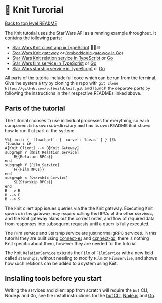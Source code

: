 # 🧶 Knit Turorial

[Back to top level README]

The Knit tutorial uses the Star Wars API as a running example
throughout. It contains the following parts:

* [Star Wars Knit client app in TypeScript](/tutorial/starwars-knit-client-app-ts) 🧑‍💻 🌐
* [Star Wars Knit gateway](/tutorial/starwars-knit-gateway-standalone) or [(embeddable gateway in Go)](/tutorial/starwars-knit-gateway-go)
* [Star Wars Knit relation service in TypeScript](/tutorial/starwars-knit-relation-service-ts) or [Go](/tutorial/starwars-knit-relation-service-go)
* [Star Wars film service in TypeScript](/tutorial/starwars-film-service-ts) or [Go](/tutorial/starwars-film-service-go)
* [Star Wars starship service in TypeScript](/tutorial/starwars-starship-service-ts) or [Go](/tutorial/starwars-starship-service-go)

All parts of the tutorial include full code which can be run from the
terminal. Give the system a try by cloning this repo with 
`git clone https://github.com/bufbuild/knit.git` and launch the
separate parts by following the instructions in their respective READMEs
linked above. 

## Parts of the tutorial
The tutorial chooses to use individual processes for everything, so each
component is its own sub-directory and has its own README that shows how
to run that part of the system:

```mermaid
%%{ init: { 'flowchart': { 'curve': 'basis' } } }%%
flowchart LR
A[Knit Client] --> B[Knit Gateway]
subgraph r [Knit Relation Service]
    R{{Relation RPCs}}
end
subgraph f [Film Service]
    F{{Film RPCs}}
end
subgraph s [Starship Service]
    S{{Starship RPCs}}
end
B --> R
B --> F
B --> S
```

The Knit client app issues queries via the the Knit gateway. Executing
Knit queries in the gateway may require calling the RPCs of the other
services, and the Knit gateway plans out the correct order, and flow 
of required data from responses into subsequent requests until a query
is fully executed.

The Film service and Starship service are just normal gRPC services.
In this tutorial they are built using [connect-es] and [connect-go], 
there is nothing Knit specific about them, however they are needed
for the tutorial.

The Knit `RelationService` extends the `Film` of `FilmService` with a
new field called `starships`, without needing to modify `Film` or
`FilmService`, and shows how such relations can be added to a system
using Knit.

## Installing tools before you start
Writing the services and client app from scratch will require the
`buf` CLI, Node.js and Go, see the install instructions for the
[buf CLI], [Node.js] and [Go].

[Knit README]: https://github.com/bufbuild/knit/
[Back to top level README]: https://github.com/bufbuild/knit/
[knit-ts]: https://github.com/bufbuild/knit-ts/
[knit-go]: https://github.com/bufbuild/knit-go/
[connect-go]: https://github.com/bufbuild/connect-go
[connect-es]: https://github.com/bufbuild/connect-es
[buf cli]: https://buf.build/docs/installation/
[node.js]: https://nodejs.org/en
[go]: https://go.dev/